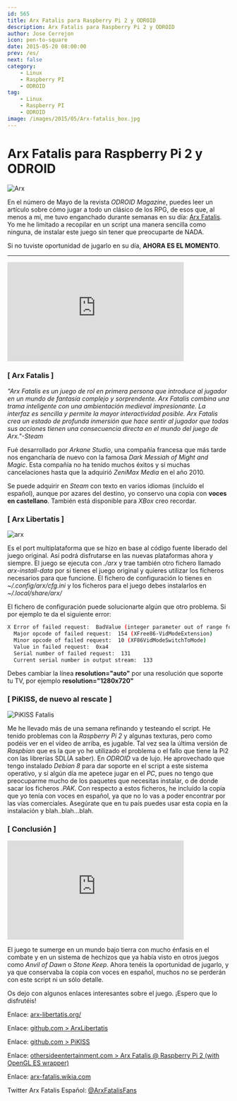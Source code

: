 ```yaml
---
id: 565
title: Arx Fatalis para Raspberry Pi 2 y ODROID
description: Arx Fatalis para Raspberry Pi 2 y ODROID
author: Jose Cerrejon
icon: pen-to-square
date: 2015-05-20 08:00:00
prev: /es/
next: false
category:
    - Linux
    - Raspberry PI
    - ODROID
tag:
    - Linux
    - Raspberry PI
    - ODROID
image: /images/2015/05/Arx-fatalis_box.jpg
---
```


# Arx Fatalis para Raspberry Pi 2 y ODROID

![Arx](/images/2015/05/Arx-fatalis_box.jpg)

En el número de Mayo de la revista _ODROID Magazine_, puedes leer un artículo sobre cómo jugar a todo un clásico de los RPG, de esos que, al menos a mí, me tuvo enganchado durante semanas en su día: [Arx Fatalis](https://en.wikipedia.org/wiki/Arx_Fatalis). Yo me he limitado a recopilar en un script una manera sencilla como ninguna, de instalar este juego sin tener que preocuparte de NADA.

Si no tuviste oportunidad de jugarlo en su día, **AHORA ES EL MOMENTO**.

---

<iframe width="400" height="225" src="https://www.youtube.com/embed/ZMDLtPrmW00?rel=0&amp;controls=0" frameborder="0" allowfullscreen></iframe>

### [ Arx Fatalis ]

_"Arx Fatalis es un juego de rol en primera persona que introduce al jugador en un mundo de fantasía complejo y sorprendente. Arx Fatalis combina una trama inteligente con una ambientación medieval impresionante. La interfaz es sencilla y permite la mayor interactividad posible. Arx Fatalis crea un estado de profunda inmersión que hace sentir al jugador que todas sus acciones tienen una consecuencia directa en el mundo del juego de Arx."-Steam_

Fué desarrollado por _Arkane Studio_, una compañía francesa que más tarde nos engancharía de nuevo con la famosa _Dark Messiah of Might and Magic_. Esta compañía no ha tenido muchos éxitos y sí muchas cancelaciones hasta que la adquirió _ZeniMax Media_ en el año 2010.

Se puede adquirir en _Steam_ con texto en varios idiomas (incluído el español), aunque por azares del destino, yo conservo una copia con **voces en castellano**. También está disponible para _XBox_ creo recordar.

### [ Arx Libertatis ]

![arx](/images/2015/05/ArxFatalis.jpg)

Es el port multiplataforma que se hizo en base al código fuente liberado del juego original. Así podrá disfrutarse en las nuevas plataformas ahora y siempre. El juego se ejecuta con _./arx_ y trae también otro fichero llamado _arx-install-data_ por si tienes el juego original y quieres utilizar los ficheros necesarios para que funcione. El fichero de configuración lo tienes en _~/.config/arx/cfg.ini_ y los ficheros para el juego debes instalarlos en _~/.local/share/arx/_

El fichero de configuración puede solucionarte algún que otro problema. Si por ejemplo te da el siguiente error:

```bash
X Error of failed request:  BadValue (integer parameter out of range for operation)
  Major opcode of failed request:  154 (XFree86-VidModeExtension)
  Minor opcode of failed request:  10 (XF86VidModeSwitchToMode)
  Value in failed request:  0xa4
  Serial number of failed request:  131
  Current serial number in output stream:  133
```

Debes cambiar la línea **resolution="auto"** por una resolución que soporte tu TV, por ejemplo **resolution="1280x720"**

### [ PiKISS, de nuevo al rescate ]

![PiKISS Fatalis](/images/2015/05/piKiss_fatalis.png)

Me he llevado más de una semana refinando y testeando el script. He tenido problemas con la _Raspberry Pi 2_ y algunas texturas, pero como podéis ver en el vídeo de arriba, es jugable. Tal vez sea la última versión de _Raspbian_ que es la que yo he utilizado el problema o el fallo que tiene la Pi2 con las librerías SDL(A saber). En _ODROID_ va de lujo. He aprovechado que tengo instalado _Debian 8_ para dar soporte en el script a este sistema operativo, y si algún día me apetece jugar en el _PC_, pues no tengo que preocuparme mucho de los paquetes que necesitas instalar, o de donde sacar los ficheros _.PAK_. Con respecto a estos ficheros, he incluído la copia que yo tenía con voces en español, ya que no lo vas a poder encontrar por las vías comerciales. Asegúrate que en tu país puedes usar esta copia en la instalación y blah..blah...blah.

### [ Conclusión ]

<iframe width="400" height="225" src="https://www.youtube.com/embed/gOZVu6JhTa4?rel=0&amp;controls=0" frameborder="0" allowfullscreen></iframe>

El juego te sumerge en un mundo bajo tierra con mucho énfasis en el combate y en un sistema de hechizos que ya había visto en otros juegos como _Anvil of Dawn_ o _Stone Keep_. Ahora tenéis la oportunidad de jugarlo, y ya que conservaba la copia con voces en español, muchos no se perderán con este script ni un sólo detalle.

Os dejo con algunos enlaces interesantes sobre el juego. ¡Espero que lo disfrutéis!

Enlace: [arx-libertatis.org/](https://arx-libertatis.org/)

Enlace: [github.com > ArxLibertatis](https://github.com/arx/ArxLibertatis)

Enlace: [github.com > PiKISS](https://github.com/jmcerrejon/PiKISS)

Enlace: [othersideentertainment.com > Arx Fatalis @ Raspberry Pi 2 (with OpenGL ES wrapper)](https://www.othersideentertainment.com/forum/index.php?topic=629.0)

Enlace: [arx-fatalis.wikia.com](https://arx-fatalis.wikia.com/wiki/Arx_Fatalis_Wiki)

Twitter Arx Fatalis Español: [@ArxFatalisFans](https://twitter.com/ArxFatalisFans)
